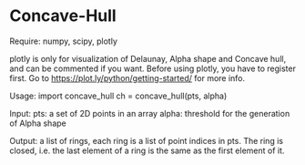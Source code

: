 # Concave-Hull

Require: numpy, scipy, plotly

plotly is only for visualization of Delaunay, Alpha shape and Concave hull, and can be commented if you want.
Before using plotly, you have to register first. Go to https://plot.ly/python/getting-started/ for more info.

Usage:
  import concave_hull
  ch = concave_hull(pts, alpha)
  
Input: 
  pts: a set of 2D points in an array
  alpha: threshold for the generation of Alpha shape

Output:
  a list of rings, each ring is a list of point indices in pts. The ring is closed, i.e. the last element of a ring is the same as the first element of it.
